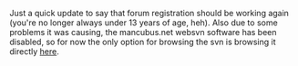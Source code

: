 Just a quick update to say that forum registration should be working again (you're no longer always under 13 years of age, heh). Also due to some problems it was causing, the mancubus.net websvn software has been disabled, so for now the only option for browsing the svn is browsing it directly [here](http://mancubus.net/svn/hosted/slade/trunk).
